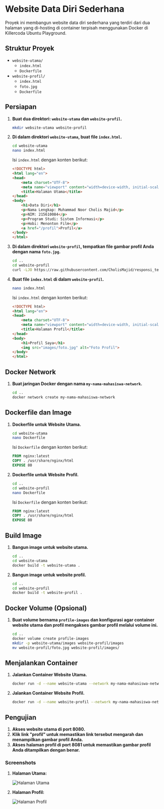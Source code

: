 # Website Data Diri Sederhana

Proyek ini membangun website data diri sederhana yang terdiri dari dua halaman yang di-hosting di container terpisah menggunakan Docker di Killercoda Ubuntu Playground.

## Struktur Proyek

- `website-utama/`
  - `index.html`
  - `Dockerfile`
- `website-profil/`
  - `index.html`
  - `foto.jpg`
  - `Dockerfile`

## Persiapan

1. **Buat dua direktori: `website-utama` dan `website-profil`.**

    ```bash
    mkdir website-utama website-profil
    ```

2. **Di dalam direktori `website-utama`, buat file `index.html`.**

    ```bash
    cd website-utama
    nano index.html
    ```

    Isi `index.html` dengan konten berikut:

    ```html
    <!DOCTYPE html>
    <html lang="en">
    <head>
        <meta charset="UTF-8">
        <meta name="viewport" content="width=device-width, initial-scale=1.0">
        <title>Halaman Utama</title>
    </head>
    <body>
        <h1>Data Diri</h1>
        <p>Nama Lengkap: Muhammad Noor Cholis Majid</p>
        <p>NIM: 215610084</p>
        <p>Program Studi: Sistem Informasi</p>
        <p>Hobi: Menonton Film</p>
        <a href="/profil">Profil</a>
    </body>
    </html>
    ```

3. **Di dalam direktori `website-profil`, tempatkan file gambar profil Anda dengan nama `foto.jpg`.**

    ```bash
    cd ..
    cd website-profil
    curl -LJO https://raw.githubusercontent.com/CholisMajid/responsi_teknocloud/main/website-profil/images/foto.jpg
    ```

4. **Buat file `index.html` di dalam `website-profil`.**

    ```bash
    nano index.html
    ```

    Isi `index.html` dengan konten berikut:

    ```html
    <!DOCTYPE html>
    <html lang="en">
    <head>
        <meta charset="UTF-8">
        <meta name="viewport" content="width=device-width, initial-scale=1.0">
        <title>Halaman Profil</title>
    </head>
    <body>
        <h1>Profil Saya</h1>
        <img src="images/foto.jpg" alt="Foto Profil">
    </body>
    </html>
    ```

## Docker Network

1. **Buat jaringan Docker dengan nama `my-nama-mahasiswa-network`.**

    ```bash
    cd ..
    docker network create my-nama-mahasiswa-network
    ```

## Dockerfile dan Image

1. **Dockerfile untuk Website Utama.**

    ```bash
    cd website-utama
    nano Dockerfile
    ```

    Isi `Dockerfile` dengan konten berikut:

    ```Dockerfile
    FROM nginx:latest
    COPY . /usr/share/nginx/html
    EXPOSE 80
    ```

2. **Dockerfile untuk Website Profil.**

    ```bash
    cd ..
    cd website-profil
    nano Dockerfile
    ```

    Isi `Dockerfile` dengan konten berikut:

    ```Dockerfile
    FROM nginx:latest
    COPY . /usr/share/nginx/html
    EXPOSE 80
    ```

## Build Image

1. **Bangun image untuk website utama.**

    ```bash
    cd ..
    cd website-utama
    docker build -t website-utama .
    ```

2. **Bangun image untuk website profil.**

    ```bash
    cd ..
    cd website-profil
    docker build -t website-profil .
    ```

## Docker Volume (Opsional)

1. **Buat volume bernama `profile-images` dan konfigurasi agar container website utama dan profil mengakses gambar profil melalui volume ini.**

    ```bash
    cd ..
    docker volume create profile-images
    mkdir -p website-utama/images website-profil/images
    mv website-profil/foto.jpg website-profil/images/
    ```

## Menjalankan Container

1. **Jalankan Container Website Utama.**

    ```bash
    docker run -d --name website-utama --network my-nama-mahasiswa-network -v profile-images:/usr/share/nginx/html/images -p 8080:80 website-utama
    ```

2. **Jalankan Container Website Profil.**

    ```bash
    docker run -d --name website-profil --network my-nama-mahasiswa-network -v profile-images:/usr/share/nginx/html/images -p 8081:80 website-profil
    ```

## Pengujian

1. **Akses website utama di port 8080.**
2. **Klik link "profil" untuk memastikan link tersebut mengarah dan menampilkan gambar profil Anda.**
3. **Akses halaman profil di port 8081 untuk memastikan gambar profil Anda ditampilkan dengan benar.**

### Screenshots

1. **Halaman Utama:**

    ![Halaman Utama](https://github.com/CholisMajid/responsi_teknocloud/blob/main/ss1.jpeg?raw=true)

2. **Halaman Profil:**

    ![Halaman Profil](https://github.com/CholisMajid/responsi_teknocloud/blob/main/ss2.jpeg?raw=true)

